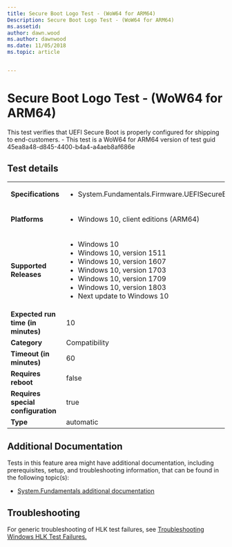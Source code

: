 ```yaml
---
title: Secure Boot Logo Test - (WoW64 for ARM64)
Description: Secure Boot Logo Test - (WoW64 for ARM64)
ms.assetid: 
author: dawn.wood
ms.author: dawnwood
ms.date: 11/05/2018
ms.topic: article


---
```


# Secure Boot Logo Test - (WoW64 for ARM64)

This test verifies that UEFI Secure Boot is properly configured for shipping to end-customers. - This test is a WoW64 for ARM64 version of test guid 45ea8a48-d845-4400-b4a4-a4aeb8af686e

## Test details
|||
|---|---|
| **Specifications**  | <ul><li>System.Fundamentals.Firmware.UEFISecureBoot</li></ul> |  
| **Platforms**   | <ul><li>Windows 10, client editions (ARM64)</li></ul> |
| **Supported Releases** | <ul><li>Windows 10</li><li>Windows 10, version 1511</li><li>Windows 10, version 1607</li><li>Windows 10, version 1703</li><li>Windows 10, version 1709</li><li>Windows 10, version 1803</li><li>Next update to Windows 10</li></ul> |
|**Expected run time (in minutes)**| 10 |
|**Category**| Compatibility |
|**Timeout (in minutes)**| 60 |
|**Requires reboot**| false |
|**Requires special configuration**| true |
|**Type**| automatic |




## Additional Documentation
Tests in this feature area might have additional documentation, including prerequisites, setup, and troubleshooting information, that can be found in the following topic(s): <ul><li>[System.Fundamentals additional documentation](system-fundamentals-additional-documentation.md)</li></ul>

## Troubleshooting
For generic troubleshooting of HLK test failures, see [Troubleshooting Windows HLK Test Failures.](..\user\troubleshooting-windows-hlk-test-failures.md)